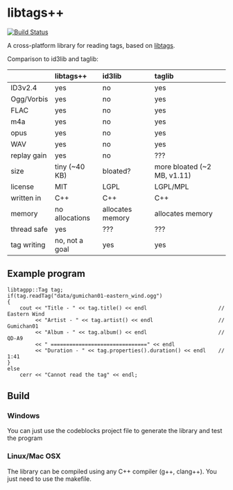 libtags++
=======

[![Build Status](https://travis-ci.org/Gumichan01/libtagspp.svg?branch=master)](https://travis-ci.org/Gumichan01/libtagspp)

A cross-platform library for reading tags, based on [libtags](https://github.com/ftrvxmtrx/libtags).

Comparison to id3lib and taglib:

|                | libtags++       | id3lib           | taglib                      |
|:---------------|:----------------|:-----------------|:----------------------------|
| ID3v2.4        | yes             | no               | yes                         |
| Ogg/Vorbis     | yes             | no               | yes                         |
| FLAC           | yes             | no               | yes                         |
| m4a            | yes             | no               | yes                         |
| opus           | yes             | no               | yes                         |
| WAV            | yes             | no               | yes                         |
| replay gain    | yes             | no               | ???                         |
| size           | tiny (~40 KB)   | bloated?         | more bloated (~2 MB, v1.11) |
| license        | MIT             | LGPL             | LGPL/MPL                    |
| written in     | C++             | C++              | C++                         |
| memory         | no allocations  | allocates memory | allocates memory            |
| thread safe    | yes             | ???              | ???                         |
| tag writing    | no, not a goal  | yes              | yes                         |


## Example program


    libtagpp::Tag tag;
    if(tag.readTag("data/gumichan01-eastern_wind.ogg")
    {
        cout << "Title - " << tag.title() << endl                       // Eastern Wind
             << "Artist - " << tag.artist() << endl                     // Gumichan01
             << "Album - " << tag.album() << endl                       // QD-A9
             << " ===============================" << endl
             << "Duration - " << tag.properties().duration() << endl    // 1:41
    }
    else
        cerr << "Cannot read the tag" << endl;

## Build

### Windows

You can just use the codeblocks project file to generate the library and test the program

### Linux/Mac OSX

The library can be compiled using any C++ compiler (g++, clang++).
You just need to use the makefile.
